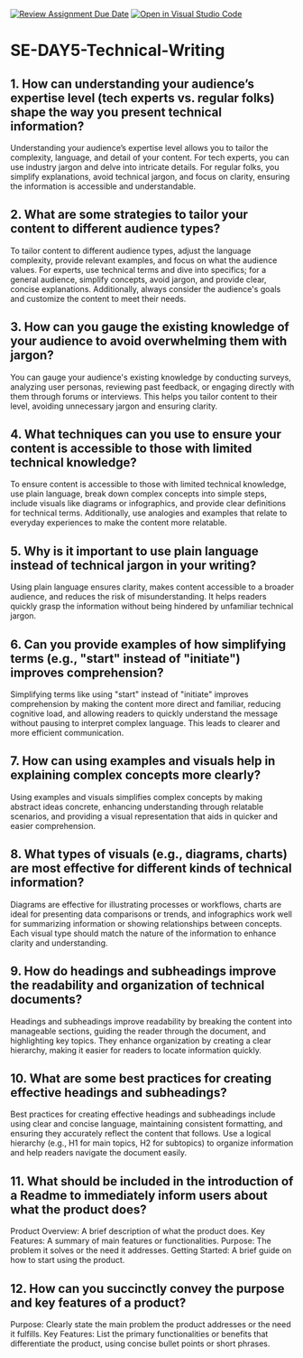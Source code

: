 [![Review Assignment Due Date](https://classroom.github.com/assets/deadline-readme-button-22041afd0340ce965d47ae6ef1cefeee28c7c493a6346c4f15d667ab976d596c.svg)](https://classroom.github.com/a/zsAR-pyY)
[![Open in Visual Studio Code](https://classroom.github.com/assets/open-in-vscode-2e0aaae1b6195c2367325f4f02e2d04e9abb55f0b24a779b69b11b9e10269abc.svg)](https://classroom.github.com/online_ide?assignment_repo_id=15740602&assignment_repo_type=AssignmentRepo)
# SE-DAY5-Technical-Writing
## 1. How can understanding your audience’s expertise level (tech experts vs. regular folks) shape the way you present technical information?
Understanding your audience’s expertise level allows you to tailor the complexity, language, and detail of your content. For tech experts, you can use industry jargon and delve into intricate details. For regular folks, you simplify explanations, avoid technical jargon, and focus on clarity, ensuring the information is accessible and understandable.

## 2. What are some strategies to tailor your content to different audience types?
To tailor content to different audience types, adjust the language complexity, provide relevant examples, and focus on what the audience values. For experts, use technical terms and dive into specifics; for a general audience, simplify concepts, avoid jargon, and provide clear, concise explanations. Additionally, always consider the audience's goals and customize the content to meet their needs.

## 3. How can you gauge the existing knowledge of your audience to avoid overwhelming them with jargon?
You can gauge your audience's existing knowledge by conducting surveys, analyzing user personas, reviewing past feedback, or engaging directly with them through forums or interviews. This helps you tailor content to their level, avoiding unnecessary jargon and ensuring clarity.

## 4. What techniques can you use to ensure your content is accessible to those with limited technical knowledge?
To ensure content is accessible to those with limited technical knowledge, use plain language, break down complex concepts into simple steps, include visuals like diagrams or infographics, and provide clear definitions for technical terms. Additionally, use analogies and examples that relate to everyday experiences to make the content more relatable.

## 5. Why is it important to use plain language instead of technical jargon in your writing?
Using plain language ensures clarity, makes content accessible to a broader audience, and reduces the risk of misunderstanding. It helps readers quickly grasp the information without being hindered by unfamiliar technical jargon.

## 6. Can you provide examples of how simplifying terms (e.g., "start" instead of "initiate") improves comprehension?
Simplifying terms like using "start" instead of "initiate" improves comprehension by making the content more direct and familiar, reducing cognitive load, and allowing readers to quickly understand the message without pausing to interpret complex language. This leads to clearer and more efficient communication.

## 7. How can using examples and visuals help in explaining complex concepts more clearly?
Using examples and visuals simplifies complex concepts by making abstract ideas concrete, enhancing understanding through relatable scenarios, and providing a visual representation that aids in quicker and easier comprehension.

## 8. What types of visuals (e.g., diagrams, charts) are most effective for different kinds of technical information?
Diagrams are effective for illustrating processes or workflows, charts are ideal for presenting data comparisons or trends, and infographics work well for summarizing information or showing relationships between concepts. Each visual type should match the nature of the information to enhance clarity and understanding.

## 9. How do headings and subheadings improve the readability and organization of technical documents?
Headings and subheadings improve readability by breaking the content into manageable sections, guiding the reader through the document, and highlighting key topics. They enhance organization by creating a clear hierarchy, making it easier for readers to locate information quickly.

## 10. What are some best practices for creating effective headings and subheadings?
Best practices for creating effective headings and subheadings include using clear and concise language, maintaining consistent formatting, and ensuring they accurately reflect the content that follows. Use a logical hierarchy (e.g., H1 for main topics, H2 for subtopics) to organize information and help readers navigate the document easily.

## 11. What should be included in the introduction of a Readme to immediately inform users about what the product does?
Product Overview: A brief description of what the product does.
Key Features: A summary of main features or functionalities.
Purpose: The problem it solves or the need it addresses.
Getting Started: A brief guide on how to start using the product.

## 12. How can you succinctly convey the purpose and key features of a product?
Purpose: Clearly state the main problem the product addresses or the need it fulfills.
Key Features: List the primary functionalities or benefits that differentiate the product, using concise bullet points or short phrases.
